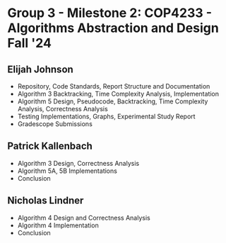 # Group 3 - Milestone 2: COP4233 - Algorithms Abstraction and Design Fall '24

## Elijah Johnson
- Repository, Code Standards, Report Structure and Documentation
- Algorithm 3 Backtracking, Time Complexity Analysis, Implementation
- Algorithm 5 Design, Pseudocode, Backtracking, Time Complexity Analysis, Correctness Analysis
- Testing Implementations, Graphs, Experimental Study Report
- Gradescope Submissions

## Patrick Kallenbach
- Algorithm 3 Design, Correctness Analysis
- Algorithm 5A, 5B Implementations
- Conclusion

## Nicholas Lindner
- Algorithm 4 Design and Correctness Analysis
- Algorithm 4 Implementation
- Conclusion

